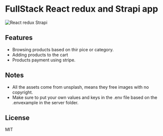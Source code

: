 # FullStack React redux and Strapi app

![React redux Strapi](https://res.cloudinary.com/dxobgdfyq/image/upload/w_700/v1675263081/project2_n6xarv.png)


## Features

- Browsing products based on thir pice or category.
- Adding products to the cart
- Products payment using stripe.

## Notes
 - All the assets come from unsplash, means they free images with no copyright.
 - Make sure to put your own values and keys in the .env file based on the .envexample in the server folder.

## License

MIT
